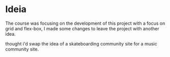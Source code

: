 <h1>Ideia</h1>

The course was focusing on the development of this project with a focus on grid and flex-box, I made some changes to leave the project with another idea.

thought i'd swap the idea of a skateboarding community site for a music community site.
